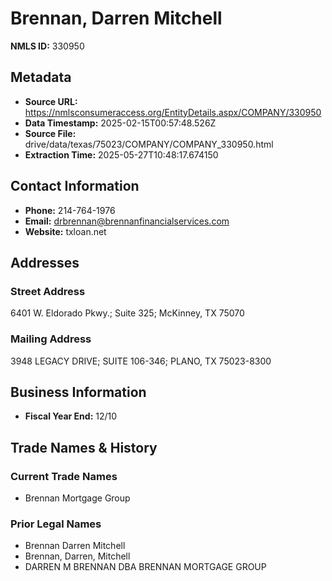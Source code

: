 # Brennan, Darren Mitchell

**NMLS ID:** 330950

## Metadata
- **Source URL:** https://nmlsconsumeraccess.org/EntityDetails.aspx/COMPANY/330950
- **Data Timestamp:** 2025-02-15T00:57:48.526Z
- **Source File:** drive/data/texas/75023/COMPANY/COMPANY_330950.html
- **Extraction Time:** 2025-05-27T10:48:17.674150

## Contact Information
- **Phone:** 214-764-1976
- **Email:** drbrennan@brennanfinancialservices.com
- **Website:** txloan.net

## Addresses
### Street Address
6401 W. Eldorado Pkwy.; Suite 325; McKinney, TX 75070

### Mailing Address
3948 LEGACY DRIVE; SUITE 106-346; PLANO, TX 75023-8300

## Business Information
- **Fiscal Year End:** 12/10

## Trade Names & History
### Current Trade Names
- Brennan Mortgage Group

### Prior Legal Names
- Brennan Darren Mitchell
- Brennan, Darren, Mitchell
- DARREN M BRENNAN DBA BRENNAN MORTGAGE GROUP
